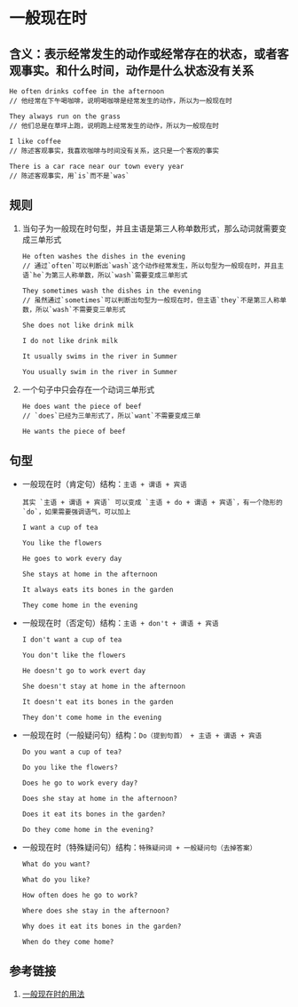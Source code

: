 # 一般现在时

## 含义：表示经常发生的动作或经常存在的状态，或者客观事实。和什么时间，动作是什么状态没有关系

```
He often drinks coffee in the afternoon
// 他经常在下午喝咖啡，说明喝咖啡是经常发生的动作，所以为一般现在时

They always run on the grass
// 他们总是在草坪上跑，说明跑上经常发生的动作，所以为一般现在时

I like coffee
// 陈述客观事实，我喜欢咖啡与时间没有关系，这只是一个客观的事实

There is a car race near our town every year
// 陈述客观事实，用`is`而不是`was`
```

## 规则

1. 当句子为一般现在时句型，并且主语是第三人称单数形式，那么动词就需要变成三单形式

   ```
   He often washes the dishes in the evening
   // 通过`often`可以判断出`wash`这个动作经常发生，所以句型为一般现在时，并且主语`he`为第三人称单数，所以`wash`需要变成三单形式

   They sometimes wash the dishes in the evening
   // 虽然通过`sometimes`可以判断出句型为一般现在时，但主语`they`不是第三人称单数，所以`wash`不需要变三单形式

   She does not like drink milk

   I do not like drink milk

   It usually swims in the river in Summer

   You usually swim in the river in Summer
   ```

2. 一个句子中只会存在一个动词三单形式

   ```
   He does want the piece of beef
   // `does`已经为三单形式了，所以`want`不需要变成三单

   He wants the piece of beef
   ```

## 句型

- 一般现在时（肯定句）结构：`主语 + 谓语 + 宾语`

  ```
  其实 `主语 + 谓语 + 宾语` 可以变成 `主语 + do + 谓语 + 宾语`，有一个隐形的`do`，如果需要强调语气，可以加上
  ```

  ```
  I want a cup of tea

  You like the flowers

  He goes to work every day

  She stays at home in the afternoon

  It always eats its bones in the garden

  They come home in the evening
  ```

- 一般现在时（否定句）结构：`主语 + don't + 谓语 + 宾语`

  ```
  I don't want a cup of tea

  You don't like the flowers

  He doesn't go to work evert day

  She doesn't stay at home in the afternoon

  It doesn't eat its bones in the garden

  They don't come home in the evening
  ```

- 一般现在时（一般疑问句）结构：`Do（提到句首） + 主语 + 谓语 + 宾语`

  ```
  Do you want a cup of tea?

  Do you like the flowers?

  Does he go to work every day?

  Does she stay at home in the afternoon?

  Does it eat its bones in the garden?

  Do they come home in the evening?
  ```

- 一般现在时（特殊疑问句）结构：`特殊疑问词 + 一般疑问句（去掉答案）`

  ```
  What do you want?

  What do you like?

  How often does he go to work?

  Where does she stay in the afternoon?

  Why does it eat its bones in the garden?

  When do they come home?
  ```

## 参考链接

1. [一般现在时的用法](http://yy.ychedu.com/yyja/qljja/607935.html)
